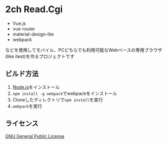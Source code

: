 2ch Read.Cgi
============

* Vue.js
* vue-router
* material-design-lite
* webpack

などを使用してモバイル、PCどちらでも利用可能なWebベースの専用ブラウザ(like itest)を作るプロジェクトです

## ビルド方法
1. [Node.js](https://nodejs.org)をインストール
2. ```npm install -g webpack```でwebpackをインストール
3. Cloneしたディレクトリで```npm install```を実行
4. ```webpack```を実行

## ライセンス
[GNU General Public License](http://www.gnu.org/licenses/)
